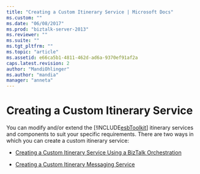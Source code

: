 ```yaml
---
title: "Creating a Custom Itinerary Service | Microsoft Docs"
ms.custom: ""
ms.date: "06/08/2017"
ms.prod: "biztalk-server-2013"
ms.reviewer: ""
ms.suite: ""
ms.tgt_pltfrm: ""
ms.topic: "article"
ms.assetid: e66ca5b1-4811-462d-ad6a-9370ef91af2a
caps.latest.revision: 2
author: "MandiOhlinger"
ms.author: "mandia"
manager: "anneta"
---
```

# Creating a Custom Itinerary Service
You can modify and/or extend the [!INCLUDE[esbToolkit](../includes/esbtoolkit-md.md)] itinerary services and components to suit your specific requirements. There are two ways in which you can create a custom itinerary service:  
  
-   [Creating a Custom Itinerary Service Using a BizTalk Orchestration](../esb-toolkit/creating-a-custom-itinerary-service-using-a-biztalk-orchestration.md)  
  
-   [Creating a Custom Itinerary Messaging Service](../esb-toolkit/creating-a-custom-itinerary-messaging-service.md)